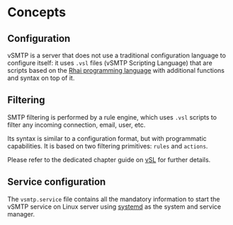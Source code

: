 # Concepts

## Configuration

vSMTP is a server that does not use a traditional configuration language to configure itself: it uses `.vsl` files (vSMTP Scripting Language) that are scripts based on the [Rhai programming language](https://rhai.rs/) with additional functions and syntax on top of it.

## Filtering

SMTP filtering is performed by a rule engine, which uses `.vsl` scripts to filter any incoming connection, email, user, etc.

Its syntax is similar to a configuration format, but with programmatic capabilities. It is based on two filtering primitives: `rules` and `actions`.

Please refer to the dedicated chapter guide on [vSL](/src/filtering/vsl.md) for further details.

## Service configuration

The `vsmtp.service` file contains all the mandatory information to start the vSMTP service on Linux server using [systemd] as the system and service manager.

[systemd]: https://freedesktop.org/wiki/Software/systemd/
